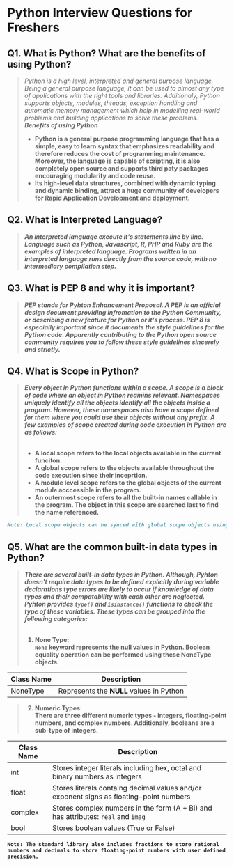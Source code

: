 # Python Interview Questions for Freshers
## Q1. What is Python? What are the benefits of using Python?
> _Python is a high level, interpreted and general purpose language. Being a general purpose language, it can be used to almost any type of applications with the right tools and libraries. Additionaly, Python supports objects, modules, threads, exception handling and automatic memory management which help in modelling real-world problems and building applications to solve these problems._
<b><br>
> ***Benefits of using Python***
> * Python is a general purpose programming language that has a simple, easy to learn syntax that emphasizes readability and therefore reduces the cost of programming maintenance. Moreover, the language is capable of scripting, it is also completely open source and supports third paty packages encouraging modularity and code reuse.
> * Its high-level data structures, combined with dynamic typing and dynamic binding, attract a huge community of developers for Rapid Application Development and deployment.
  
## Q2. What is Interpreted Language?   
> _An interpreted language execute it's statements line by line. Language such as Python, Javascript, R, PHP and Ruby are the examples of interpreted language. Programs written in an interpreted language runs directly from the source code, with no intermediary compilation step._
  
## Q3. What is PEP 8  and why it is important?
> _PEP stands for Pyhton Enhancement Proposal. A PEP is an official design document providing infromation to the Python Community, or describing a new feature for Python or it's process. PEP 8 is especially important since it documents the style guidelines for the Python code. Apparently contributing to the Python open source community requires you to follow these style guidelines sincerely and strictly._

## Q4. What is Scope in Python?
> _Every object in Python functions within a scope. A scope is a block of code where an object in Python reamins relevant. Namespaces uniquely identify all the objects identify all the objects inside a program. However, these namespaces also have a scope defined for them where you could use their objects without any prefix. A few examples of scope created during code execution in Python are as follows:_
<br><br>
> * A **local scope** refers to the local objects available in the current funciton.
> * A **global scope** refers to the objects available throughout the code execution since their inceprtion.
> * A **module level scope** refers to the global objects of the current module acccessible in the program.
> * An **outermost scope** refers to all the built-in names callable in the program. The object in this scope are searched last to find the name referenced.
```md
Note: Local scope objects can be synced with global scope objects using keywords such as global.
```
## Q5. What are the common built-in data types in Python?
> _There are several built-in data types in Python. Although, Pyhton doesn't require data types to be defined explicitly during variable declarations type errors are likely to occur if knowledge of data types and their compatability with each other are neglected. Pyhton provides **`type()`** and **`isinstance()`** functions to check the type of these variables. These types can be grouped into the following categories:_
<br><br>
> 1. None Type: <br>
> `None` keyword represents the null values in Python. Boolean equality operation can be performed using these NoneType objects.
  
  | Class Name |  Description |
  | --- | --- |
  |  NoneType  |Represents the **NULL** values in Python| 
  
> 2. Numeric Types: <br>
  There are three different numeric types - **integers, floating-point numbers, and complex numbers.** Additionaly, booleans are a sub-type of integers.
  
  | Class Name |  Description |
  | --- | --- |
  | int | Stores integer literals including hex, octal and binary numbers as integers |
  | float | Stores literals containg decimal values and/or exponent signs as floating-point numbers |
  | complex | Stores complex numbers in the form (A + Bi) and has attributes: `real` and `imag` |
  | bool  | Stores boolean values (True or False) |
  `
  Note: The standard library also includes fractions to store rational numbers and decimals to store floating-point numbers with user defined precision.
  ` 
